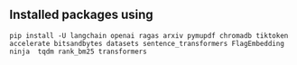 ## Installed packages using
`pip install -U langchain openai ragas arxiv pymupdf chromadb tiktoken accelerate bitsandbytes datasets sentence_transformers FlagEmbedding ninja  tqdm rank_bm25 transformers`